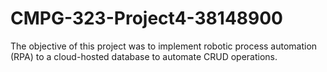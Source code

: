 # CMPG-323-Project4-38148900
The objective of this project was to implement robotic process automation (RPA) to a cloud-hosted database to automate CRUD operations.
